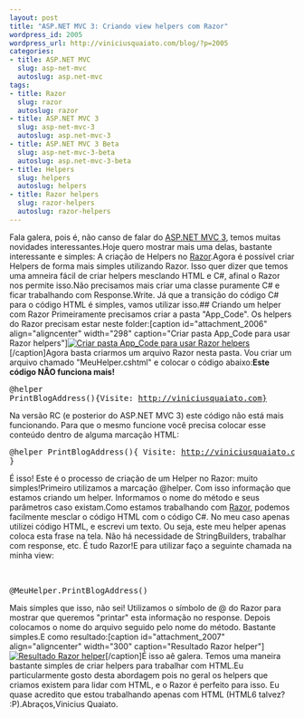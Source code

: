 ```yaml
--- 
layout: post
title: "ASP.NET MVC 3: Criando view helpers com Razor"
wordpress_id: 2005
wordpress_url: http://viniciusquaiato.com/blog/?p=2005
categories: 
- title: ASP.NET MVC
  slug: asp-net-mvc
  autoslug: asp.net-mvc
tags: 
- title: Razor
  slug: razor
  autoslug: razor
- title: ASP.NET MVC 3
  slug: asp-net-mvc-3
  autoslug: asp.net-mvc-3
- title: ASP.NET MVC 3 Beta
  slug: asp-net-mvc-3-beta
  autoslug: asp.net-mvc-3-beta
- title: Helpers
  slug: helpers
  autoslug: helpers
- title: Razor helpers
  slug: razor-helpers
  autoslug: razor-helpers
---
```

Fala galera, pois é, não canso de falar do [ASP.NET MVC 3](http://viniciusquaiato.com/blog/asp-net-mvc-3/), temos muitas novidades interessantes.Hoje quero mostrar mais uma delas, bastante interessante e simples: A criação de Helpers no [Razor](http://viniciusquaiato.com/blog/?s=razor&x=0&y=0).Agora é possível criar Helpers de forma mais simples utilizando Razor. Isso quer dizer que temos uma amneira fácil de criar helpers mesclando HTML e C#, afinal o Razor nos permite isso.Não precisamos mais criar uma classe puramente C# e ficar trabalhando com Response.Write. Já que a transição do código C# para o código HTML é simples, vamos utilizar isso.## Criando um helper com Razor
Primeiramente precisamos criar a pasta "App_Code". Os helpers do Razor precisam estar neste folder:[caption id="attachment_2006" align="aligncenter" width="298" caption="Criar pasta App_Code para usar Razor helpers"][![Criar pasta App_Code para usar Razor helpers](http://viniciusquaiato.com/blog/wp-content/uploads/2010/10/Razor-helpers-298x300.png "Criar pasta App_Code para usar Razor helpers")](http://viniciusquaiato.com/blog/wp-content/uploads/2010/10/Razor-helpers.png)[/caption]Agora basta criarmos um arquivo Razor nesta pasta. Vou criar um arquivo chamado "MeuHelper.cshtml" e colocar o código abaixo:**Este código NÃO funciona mais!**<pre lang="csharp" line="1">@helper PrintBlogAddress(){Visite: http://viniciusquaiato.com}</pre>Na versão RC (e posterior do ASP.NET MVC 3) este código não está mais funcionando. Para que o mesmo funcione você precisa colocar esse conteúdo dentro de alguma marcação HTML:<pre lang="csharp" line="1">@helper PrintBlogAddress(){
Visite: http://viniciusquaiato.com
}</pre>É isso! Este é o processo de criação de um Helper no Razor: muito simples!Primeiro utilizamos a marcação @helper. Com isso informação que estamos criando um helper. Informamos o nome do método e seus parâmetros caso existam.Como estamos trabalhando com [Razor](http://viniciusquaiato.com/blog/asp-net-mvc-3-razor-view-engine/), podemos facilmente mesclar o código HTML com o código C#. No meu caso apenas utilizei código HTML, e escrevi um texto. Ou seja, este meu helper apenas coloca esta frase na tela. Não há necessidade de StringBuilders, trabalhar com response, etc. É tudo Razor!E para utilizar faço a seguinte chamada na minha view:<pre lang="csharp" line="1"><body>    <div>        @MeuHelper.PrintBlogAddress()    </div></body></pre>Mais simples que isso, não sei! Utilizamos o símbolo de @ do Razor para mostrar que queremos "printar" esta informação no response. Depois colocamos o nome do arquivo seguido pelo nome do método. Bastante simples.E como resultado:[caption id="attachment_2007" align="aligncenter" width="300" caption="Resultado Razor helper"][![Resultado Razor helper](http://viniciusquaiato.com/blog/wp-content/uploads/2010/10/Resultado-Razor-helper-300x188.png "Resultado Razor helper")](http://viniciusquaiato.com/blog/wp-content/uploads/2010/10/Resultado-Razor-helper.png)[/caption]É isso aê galera. Temos uma maneira bastante simples de criar helpers para trabalhar com HTML.Eu particularmente gosto desta abordagem pois no geral os helpers que criamos existem para lidar com HTML, e o Razor é perfeito para isso. Eu quase acredito que estou trabalhando apenas com HTML (HTML6 talvez? :P).Abraços,Vinicius Quaiato.
